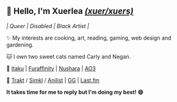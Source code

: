
:wave: Hello, I'm **Xuerlea**  [*(xuer/xuers)*](https://en.pronouns.page/@Xuerlea)
--
*| Queer | Disabled | Black Artist |*

✨ My interests are cooking, art, reading, gaming, web design and gardening.

🐱 I own two sweet cats named Carly and Negan.

🎨 [Itaku](https://itaku.ee/profile/xrleaart) | [Furaffinity](https://www.furaffinity.net/user/xrleaart/)
 | [Nushara](https://nushara.com/xuerleaart/) | [AO3](https://archiveofourown.org/users/XRLEAART/pseuds/XRLEAART)

🔗 [Trakt](https://trakt.tv/users/xuerlea) / [Simkl](https://simkl.com/5597562/) / [Anilist](https://anilist.co/user/Xuerlea/) | [GG](https://ggapp.io/Xuerlea)
| [Last.fm](https://www.last.fm/user/Xuerlea)

**It takes time for me to reply but I'm doing my best! :smile:**

